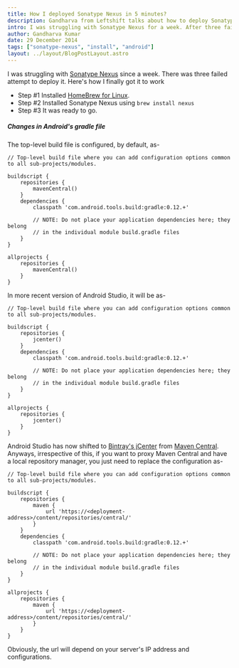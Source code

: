 ```yaml
---
title: How I deployed Sonatype Nexus in 5 minutes?
description: Gandharva from Leftshift talks about how to deploy Sonatype Nexus
intro: I was struggling with Sonatype Nexus for a week. After three failed attempts, here is how I managed to get it to work
author: Gandharva Kumar
date: 29 December 2014
tags: ["sonatype-nexus", "install", "android"]
layout: ../layout/BlogPostLayout.astro
---
```


I was struggling with [Sonatype Nexus][nexus] since a week. There was three failed attempt to deploy it. Here's how I finally got it to work

- Step #1 Installed [HomeBrew for Linux][brew].
- Step #2 Installed Sonatype Nexus using `brew install nexus`
- Step #3 It was ready to go.

##### Changes in Android's gradle file

The top-level build file is configured, by default, as-

    // Top-level build file where you can add configuration options common to all sub-projects/modules.

    buildscript {
        repositories {
            mavenCentral()
        }
        dependencies {
            classpath 'com.android.tools.build:gradle:0.12.+'

            // NOTE: Do not place your application dependencies here; they belong
            // in the individual module build.gradle files
        }
    }

    allprojects {
        repositories {
            mavenCentral()
        }
    }

In more recent version of Android Studio, it will be as-

    // Top-level build file where you can add configuration options common to all sub-projects/modules.

    buildscript {
        repositories {
            jcenter()
        }
        dependencies {
            classpath 'com.android.tools.build:gradle:0.12.+'

            // NOTE: Do not place your application dependencies here; they belong
            // in the individual module build.gradle files
        }
    }

    allprojects {
        repositories {
            jcenter()
        }
    }

Android Studio has now shifted to [Bintray's jCenter][jcenter] from [Maven Central][mavencentral]. Anyways, irrespective of this, if you want to proxy Maven Central and have a local repository manager, you just need to replace the configuration as-

    // Top-level build file where you can add configuration options common to all sub-projects/modules.

    buildscript {
        repositories {
            maven {
                url 'https://<deployment-address>/content/repositories/central/'
            }
        }
        dependencies {
            classpath 'com.android.tools.build:gradle:0.12.+'

            // NOTE: Do not place your application dependencies here; they belong
            // in the individual module build.gradle files
        }
    }

    allprojects {
        repositories {
            maven {
                url 'https://<deployment-address>/content/repositories/central/'
            }
        }
    }

Obviously, the url will depend on your server's IP address and configurations.

[brew]: http://brew.sh/linuxbrew/
[nexus]: http://www.sonatype.org/nexus/
[jcenter]: https://bintray.com/bintray/jcenter
[mavencentral]: http://search.maven.org/
